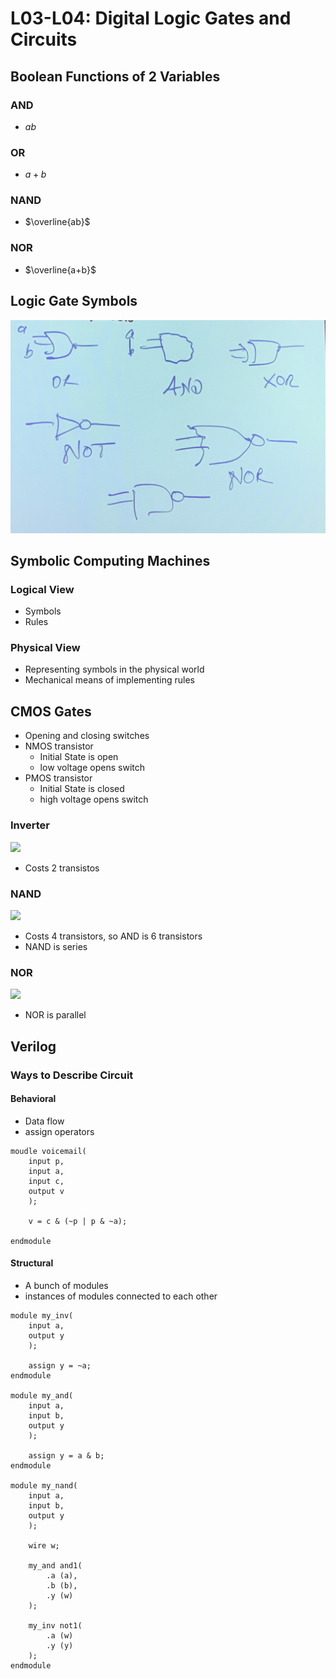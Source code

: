 # L03-L04: Digital Logic Gates and Circuits
## Boolean Functions of 2 Variables
### AND
* $ab$
### OR
* $a+b$
### NAND
* $\overline{ab}$
### NOR
* $\overline{a+b}$

## Logic Gate Symbols
![](logicGates.JPG)


## Symbolic Computing Machines
### Logical View
* Symbols
* Rules

### Physical View
* Representing symbols in the physical world
* Mechanical means of implementing rules
	
## CMOS Gates
* Opening and closing switches
* NMOS transistor
	* Initial State is open
	* low voltage opens switch
* PMOS transistor
	* Initial State is closed
	* high voltage opens switch

### Inverter
![](https://www.electronicshub.org/wp-content/uploads/2019/03/CMOS-Technology-CMOS-Inverter.jpg)

* Costs 2 transistos

### NAND
![](https://www.researchgate.net/profile/Ankit_Shah39/publication/322537025/figure/fig45/AS:583588038840321@1516149639215/CMOS-NAND-gate.png)

* Costs 4 transistors, so AND is 6 transistors
* NAND is series

### NOR
![](https://i.imgur.com/HlwXOnU.jpg)
* NOR is parallel

## Verilog
### Ways to Describe Circuit
#### Behavioral
* Data flow
* assign operators

```
moudle voicemail(
	input p,
	input a,
	input c,
	output v
	);
	
	v = c & (~p | p & ~a);

endmodule
```

#### Structural
* A bunch of modules
* instances of modules connected to each other

```
module my_inv(
	input a,
	output y
	);
	
	assign y = ~a;
endmodule

module my_and(
	input a,
	input b,
	output y
	);
	
	assign y = a & b;
endmodule

module my_nand(
	input a,
	input b,
	output y
	);
	
	wire w;
	
	my_and and1(
		.a (a),
		.b (b),
		.y (w)
	);
	
	my_inv not1(
		.a (w)
		.y (y)
	);
endmodule
```